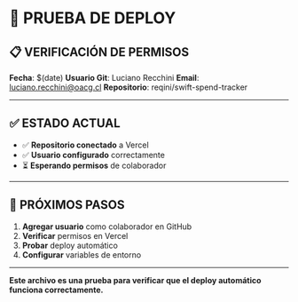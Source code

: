 # 🧪 PRUEBA DE DEPLOY

## 📋 **VERIFICACIÓN DE PERMISOS**

**Fecha**: $(date)
**Usuario Git**: Luciano Recchini
**Email**: luciano.recchini@oacg.cl
**Repositorio**: reqini/swift-spend-tracker

---

## ✅ **ESTADO ACTUAL**

- ✅ **Repositorio conectado** a Vercel
- ✅ **Usuario configurado** correctamente
- ⏳ **Esperando permisos** de colaborador

---

## 🎯 **PRÓXIMOS PASOS**

1. **Agregar usuario** como colaborador en GitHub
2. **Verificar** permisos en Vercel
3. **Probar** deploy automático
4. **Configurar** variables de entorno

---

**Este archivo es una prueba para verificar que el deploy automático funciona correctamente.** 